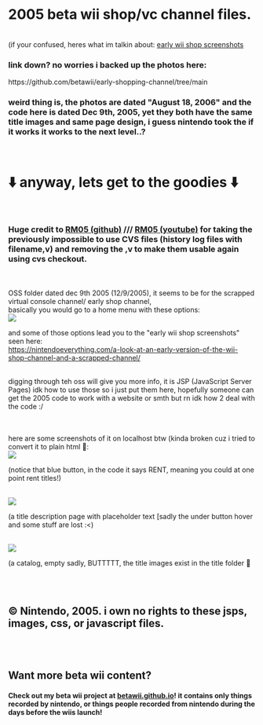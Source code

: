 # 2005 beta wii shop/vc channel files.
<br>
(if your confused, heres what im talkin about: <a target="_blank" href="https://nintendoeverything.com/a-look-at-an-early-version-of-the-wii-shop-channel-and-a-scrapped-channel/">early wii shop screenshots</a>
<br>
<h3>link down? no worries i backed up the photos here:</h3> <a herf="https://github.com/betawii/early-shopping-channel/tree/main">https://github.com/betawii/early-shopping-channel/tree/main</a>
<br>
<h3>weird thing is, the photos are dated "August 18, 2006" and the code here is dated Dec 9th, 2005, yet they both have the same title images and same page design, i guess nintendo took the if it works it works to the next level..? </h3>
<br>
<h1>⬇️ anyway, lets get to the goodies ⬇️</h1>
<br>
<h3>Huge credit to <a href="https://github.com/MrRM05">RM05 (github)</a> /// <a href="https://www.youtube.com/@Mr_RM05">RM05 (youtube)</a>  for taking the previously impossible to use CVS files (history log files with filename,v) and removing the ,v to make them usable again using cvs checkout.</h3>
<!-- 
<br><br>
<a href="https://github.com/betawii/early-shopping-channel/tree/early-shopping-channel-remade">Check out the remade html of the 2005/aug 2006 shop by me, using nintendos images and js from the 2005 shop, but with a new frontend thats not as heavy on jsp (easier to view) :)</a>
-->

<br><br>
OSS folder dated dec 9th 2005 (12/9/2005), it seems to be for the scrapped virtual console channel/ early shop channel, <br> basically you would go to a home menu with these options:<br>
<img src="https://github.com/user-attachments/assets/9e9fd939-694b-4c5d-8734-348e6ba972d4"><br>

and some of those options lead you to the "early wii shop screenshots" seen here:<Br>
https://nintendoeverything.com/a-look-at-an-early-version-of-the-wii-shop-channel-and-a-scrapped-channel/
<br><br>
<p>digging through teh oss will give you more info, it is JSP (JavaScript Server Pages) idk how to use those so i just put them here, hopefully someone can get the 2005 code to work with a website or smth but rn idk how 2 deal with the code :/</p>
<br><br>
here are some screenshots of it on localhost btw (kinda broken cuz i tried to convert it to plain html 🦆:<br>
<img src="https://github.com/user-attachments/assets/c0a609d4-e765-4e4f-b3d6-cb7e3d825f7b"><br>
<p>(notice that blue button, in the code it says RENT, meaning you could at one point rent titles!)</p>
<Br><img src="https://github.com/user-attachments/assets/9bb39767-58b4-4936-8bd5-4e31806fc19e"><br>
<p>(a title description page with placeholder text [sadly the under button hover and some stuff are lost :<)</p>
<Br><img src="https://github.com/user-attachments/assets/09d49aca-57d3-4569-9611-4aebdb191d5d"><br>
<p>(a catalog, empty sadly, BUTTTTT, the title images exist in the title folder 🫢</p>
<Br><br>

<h2>&copy; Nintendo, 2005. i own no rights to these jsps, images, css, or javascript files.</h2>

<br><br>
<h2>Want more beta wii content?</h2>
<h4>Check out my beta wii project at <a href="https://betawii.github.io">betawii.github.io</a>! it contains only things recorded by nintendo, or things people recorded from nintendo during the days before the wiis launch!</h4>

